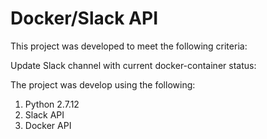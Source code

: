 # Docker/Slack API

This project was developed to meet the following criteria:

Update Slack channel with current docker-container status:

The project was develop using the following:

1. Python 2.7.12
2. Slack API
3. Docker API
